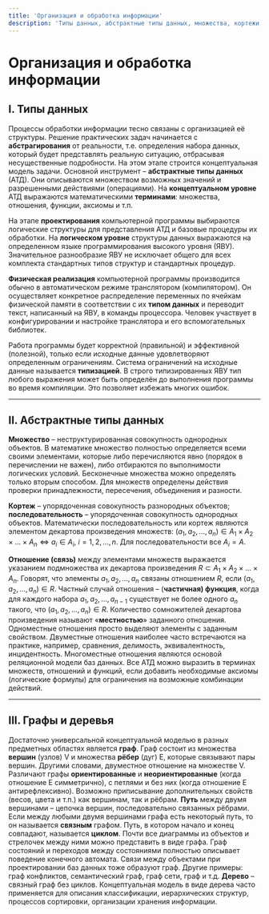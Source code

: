 ```yaml
---
title: 'Организация и обработка информации'
description: 'Типы данных, абстрактные типы данных, множества, кортежи, отношения, графы и деревья.'
---
```


# Организация и обработка информации

## I. Типы данных

Процессы обработки информации тесно связаны с организацией её структуры. Решение практических задач начинается с **абстрагирования** от реальности, т.е. определения набора данных, который будет представлять реальную ситуацию, отбрасывая несущественные подробности. На этом этапе строится концептуальная модель задачи. Основной инструмент – **абстрактные типы данных** (АТД). Они описываются множеством возможных значений и разрешенными действиями (операциями). На **концептуальном уровне** АТД выражаются математическими **терминами**: множества, отношения, функции, аксиомы и т.п.

На этапе **проектирования** компьютерной программы выбираются логические структуры для представления АТД и базовые процедуры их обработки. На **логическом уровне** структуры данных выражаются на определенном языке программирования высокого уровня (ЯВУ). Значительное разнообразие ЯВУ не исключает общего для всех комплекта стандартных типов структур и стандартных процедур.

**Физическая реализация** компьютерной программы производится обычно в автоматическом режиме транслятором (компилятором). Он осуществляет конкретное распределение переменных по ячейкам физической памяти в соответствии с их **типом данных** и переводит текст, написанный на ЯВУ, в команды процессора. Человек участвует в конфигурировании и настройке транслятора и его вспомогательных библиотек.

Работа программы будет корректной (правильной) и эффективной (полезной), только если исходные данные удовлетворяют определенным ограничениям. Система ограничений на исходные данные называется **типизацией**. В строго типизированных ЯВУ тип любого выражения может быть определён до выполнения программы во время компиляции. Это позволяет избежать многих ошибок.

---

## II. Абстрактные типы данных

**Множество** – неструктурированная совокупность однородных объектов. В математике множество полностью определяется всеми своими элементами, которые либо перечисляются явно (порядок в перечислении не важен), либо отбираются по выполнимости логических условий. Бесконечные множества можно определять только вторым способом. Для множеств определены действия проверки принадлежности, пересечения, объединения и разности.

**Кортеж** – упорядоченная совокупность разнородных объектов; **последовательность** – упорядоченная совокупность однородных объектов. Математически последовательность или кортеж являются элементом декартова произведения множеств: $(a_1, a_2, \dots, a_n) \in A_1 \times A_2 \times \dots \times A_n \Leftrightarrow a_i \in A_i$, $i=1, 2, \dots, n$. Для последовательности все $A_i=A$.

**Отношение (связь)** между элементами множеств выражается указанием подмножества их декартова произведения $R \subset A_1 \times A_2 \times \dots \times A_n$. Говорят, что элементы $a_1, a_2, \dots, a_n$ связаны отношением $R$, если $(a_1, a_2, \dots, a_n) \in R$. Частный случай отношения – (**частичная) функция**, когда для каждого набора $a_1, a_2, \dots, a_{n-1}$ существует не более одного $a_n$ такого, что $(a_1, a_2, \dots, a_n) \in R$.
Количество сомножителей декартова произведения называют «**местностью**» заданного отношения. Одноместные отношения просто выделяют элементы с заданным свойством. Двуместные отношения наиболее часто встречаются на практике, например, сравнения, делимость, эквивалентность, инцидентность. Многоместные отношения являются основой реляционной модели баз данных.
Все АТД можно выразить в терминах множеств, отношений и функций, если добавить необходимые аксиомы (логические формулы) для ограничения на возможные комбинации действий.

---

## III. Графы и деревья

Достаточно универсальной концептуальной моделью в разных предметных областях является **граф**.
Граф состоит из множества **вершин** (узлов) V и множества **рёбер** (дуг) E, которые связывают пары вершин. Другими словами, двуместное отношение на множестве V. Различают графы **ориентированные** и **неориентированные** (когда отношение E симметрично), с петлями и без них (когда отношение E антирефлексивно). Возможно приписывание дополнительных свойств (весов, цвета и т.п.) как вершинам, так и рёбрам. **Путь** между двумя вершинами – цепочка вершин, последовательно связанных рёбрами. Если между любыми двумя вершинами графа есть некоторый путь, то он называется **связным** графом. Путь, в котором начало и конец совпадают, называется **циклом**.
Почти все диаграммы из объектов и стрелочек между ними можно представить в виде графа. Граф состояний и переходов между состояниями полностью описывает поведение конечного автомата. Связи между объектами при проектировании баз данных тоже образуют граф. Другие примеры: граф конфликтов, семантический граф, граф сети, граф и т.д.
**Дерево** – связный граф без циклов. Концептуальная модель в виде дерева часто применяется для описания классификации, иерархических структур, процессов сортировки, организации хранения информации.